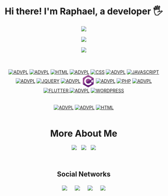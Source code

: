 <!-- Titulo inicial -->
<h1 align='center'> Hi there! I'm Raphael, a developer 🖐️</h1>

<!-- Perfil -->
<p align='center' style='text-align: center'>
<a href='#'><img src="https://github-readme-stats.vercel.app/api?username=TonelliMG&show_icons=true&hide=&count_private=true&title_color=0891b2&text_color=ffffff&icon_color=0891b2&bg_color=1c1917&hide_border=true&show_icons=true"></a>
</p>

<!-- Contribuições -->
<p align="center" style='text-align: center'>
<a href="#"><img src="https://github-readme-streak-stats.herokuapp.com/?user=TonelliMG&stroke=ffffff&background=1c1917&ring=0891b2&fire=0891b2&currStreakNum=ffffff&currStreakLabel=0891b2&sideNums=ffffff&sideLabels=ffffff&dates=ffffff&hide_border=true" /></a>
</p>

<!-- Linguagem mais usada -->
<p align='center' style='text-align: center'>
<a href='#'><img src="https://github-readme-stats.vercel.app/api/top-langs/?username=tonellimg&theme=dark"></a>
</p>

<!-- Linguagens -->
</br>
<div align="center" style="display: inline_block"><br>
  <a href="#"><img align="center" alt="ADVPL" height="40" width="40" src="https://cdn.icon-icons.com/icons2/2148/PNG/512/totvs_icon_131953.png" /></a>
  <a href="#"><img align="center" alt="ADVPL" height="10" width="10" src="https://cdn-icons-png.flaticon.com/512/467/467261.png" /></a>
  <a href="#"><img align="center" alt="HTML" height="40" width="40" src="https://cdn.jsdelivr.net/gh/devicons/devicon/icons/html5/html5-original.svg" /></a>
  <a href="#"><img align="center" alt="ADVPL" height="10" width="10" src="https://cdn-icons-png.flaticon.com/512/467/467261.png" /></a>
  <a href="#"><img align="center" alt="CSS" height="40" width="40" src="https://cdn.jsdelivr.net/gh/devicons/devicon/icons/css3/css3-original.svg" /></a>
  <a href="#"><img align="center" alt="ADVPL" height="10" width="10" src="https://cdn-icons-png.flaticon.com/512/467/467261.png" /></a>
  <a href="#"><img align="center" alt="JAVASCRIPT" height="40" width="40" src="https://cdn.jsdelivr.net/gh/devicons/devicon/icons/javascript/javascript-original.svg" /></a>
  <a href="#"><img align="center" alt="ADVPL" height="10" width="10" src="https://cdn-icons-png.flaticon.com/512/467/467261.png" /></a>
  <a href="#"><img align="center" alt="JQUERY" height="40" width="40" src="https://cdn.jsdelivr.net/gh/devicons/devicon/icons/jquery/jquery-original.svg" /></a>
  <a href="#"><img align="center" alt="ADVPL" height="10" width="10" src="https://cdn-icons-png.flaticon.com/512/467/467261.png" /></a>
  <a href="#"><img align="center" alt="CSHARP" height="40" width="40" src="https://raw.githubusercontent.com/devicons/devicon/master/icons/csharp/csharp-original.svg"></a>
  <a href="#"><img align="center" alt="ADVPL" height="10" width="10" src="https://cdn-icons-png.flaticon.com/512/467/467261.png" /></a>
  <a href="#"><img align="center" alt="PHP" height="40" width="40" src="https://cdn.jsdelivr.net/gh/devicons/devicon/icons/php/php-original.svg" /></a>
  <a href="#"><img align="center" alt="ADVPL" height="10" width="10" src="https://cdn-icons-png.flaticon.com/512/467/467261.png" /></a>
  <a href="#"><img align="center" alt="FLUTTER" height="40" width="40" src="https://cdn.jsdelivr.net/gh/devicons/devicon/icons/flutter/flutter-original.svg" />
  <a href="#"><img align="center" alt="ADVPL" height="10" width="10" src="https://cdn-icons-png.flaticon.com/512/467/467261.png" /></a>
  <a href="#"><img align="center" alt="WORDPRESS" height="40" width="40" src="https://cdn.jsdelivr.net/gh/devicons/devicon/icons/wordpress/wordpress-original.svg" /></a>
</div>

<!-- Idiomas -->
</br>
<div align="center" style="display: inline_block"><br>
  <a href="#"><img align="center" alt="ADVPL" height="40" width="60" src="https://upload.wikimedia.org/wikipedia/commons/0/05/Flag_of_Brazil.svg" /></a>
  <a href="#"><img align="center" alt="ADVPL" height="10" width="10" src="https://cdn-icons-png.flaticon.com/512/467/467261.png" /></a>
  <a href="#"><img align="center" alt="HTML" height="40" width="60" src="https://png.vector.me/files/images/1/3/132500/united_states_clip_art.jpg" /></a>
</div>

<!-- Sobre -->
</br>
<h1 align='center'> More About Me </h1>
<p align='center' style='text-align: center'>
<a href='https://resume.io/r/Ev5pKuKl0'style='padding: 10px'><img src="https://img.shields.io/badge/CV-5708ff?style=for-the-badge&logo=c&logoColor=white"/></a>
<a href='https://github.com/PontoIniSistemas'><img src="https://img.shields.io/badge/.iNi_Sistemas-FF0000?style=for-the-badge&logoColor=white"/></a>
<a href='https://www.linkedin.com/in/tonelliraphael/' style='padding: 10px'><img src="https://img.shields.io/badge/Linkedin-1086e4?style=for-the-badge&logo=linkedin&logoColor=white"/></a>
</p>

<!-- Redes sociais -->
</br>
<h2 align='center'> Social Networks </h2>
<p align='center' style='text-align: center; padding-top: 5px'>
<a href='https://twitter.com/TonelliMG'style='padding: 10px'><img src="https://img.shields.io/badge/Twitter-23b8fe?style=for-the-badge&logo=twitter&logoColor=white"/></a>
<a href='https://instagram.com/tonelli_oficial' style='padding: 10px'><img src="https://img.shields.io/badge/Instagram-E4405F?style=for-the-badge&logo=instagram&logoColor=white"/></a>
<a href='https://www.youtube.com/c/BoyraphapixBR' style='padding: 10px'><img src="https://img.shields.io/badge/YouTube-FF0000?style=for-the-badge&logo=youtube&logoColor=white"/></a>
<a href='https://www.twitch.tv/Boyraphapix' style='padding: 10px'><img src="https://img.shields.io/badge/Twitch-9146FF?style=for-the-badge&logo=twitch&logoColor=white"/></a>
</p>
